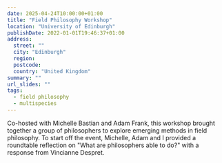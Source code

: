 ```yaml
---
date: 2025-04-24T10:00:00+01:00
title: "Field Philosophy Workshop"
location: "University of Edinburgh"
publishDate: 2022-01-01T19:46:37+01:00
address:
  street: ""
  city: "Edinburgh"
  region:
  postcode:
  country: "United Kingdom"
summary: ""
url_slides: ""
tags:
  - field philosophy
  - multispecies
---
```


Co-hosted with Michelle Bastian and Adam Frank, this workshop brought together a group of philosophers to explore emerging methods in field philosophy. To start off the event, Michelle, Adam and I provided a roundtable reflection on "What are philosophers able to do?" with a response from Vincianne Despret.